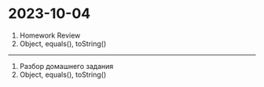 # 2023-10-04

1. Homework Review
1. Object, equals(), toString()

---

1. Разбор домашнего задания
2. Object, equals(), toString()
